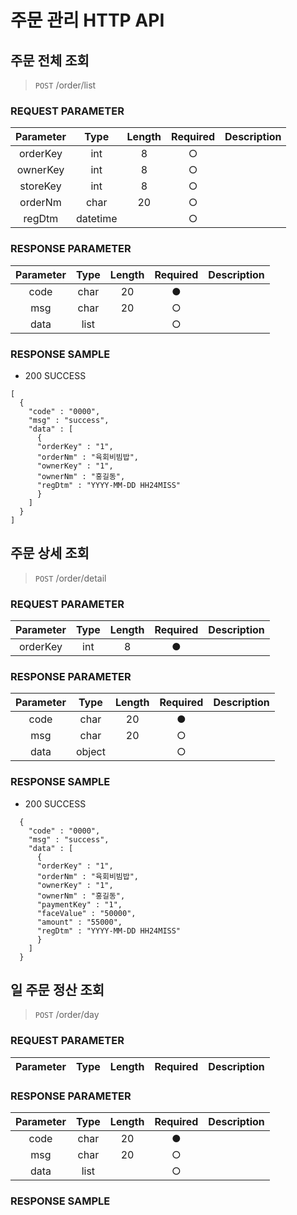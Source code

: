 # 주문 관리 HTTP API
## 주문 전체 조회
> ```POST``` /order/list
### REQUEST PARAMETER
|Parameter| Type | Length | Required| Description|
|:--:|:--:|:--:|:--:|--|
|orderKey | int | 8 |○|
|ownerKey|  int | 8|○|
|storeKey|  int | 8|○|
|orderNm|  char | 20|○|
|regDtm|  datetime | |○|
### RESPONSE PARAMETER
|Parameter| Type | Length | Required| Description|
|:--:|:--:|:--:|:--:|--|
| code | char | 20 |●|
|msg| char | 20|○|
|data| list | |○|
### RESPONSE SAMPLE
- 200 SUCCESS
```
[
  {
    "code" : "0000",
    "msg" : "success",
    "data" : [
      {
      "orderKey" : "1",
      "orderNm" : "육회비빔밥",
      "ownerKey" : "1",
      "ownerNm" : "홍길동",
      "regDtm" : "YYYY-MM-DD HH24MISS"
      }
    ]
  }
]
```
## 주문 상세 조회
> ```POST``` /order/detail
### REQUEST PARAMETER
|Parameter| Type | Length | Required| Description|
|:--:|:--:|:--:|:--:|--|
|orderKey | int | 8 |●|
### RESPONSE PARAMETER
|Parameter| Type | Length | Required| Description|
|:--:|:--:|:--:|:--:|--|
| code | char | 20 |●|
|msg| char | 20|○|
|data| object | |○|
### RESPONSE SAMPLE
- 200 SUCCESS
```
  {
    "code" : "0000",
    "msg" : "success",
    "data" : [
      {
      "orderKey" : "1",
      "orderNm" : "육회비빔밥",
      "ownerKey" : "1",
      "ownerNm" : "홍길동",
      "paymentKey" : "1",
      "faceValue" : "50000",
      "amount" : "55000",
      "regDtm" : "YYYY-MM-DD HH24MISS"
      }
    ]
  }
```
## 일 주문 정산 조회
> ```POST``` /order/day
### REQUEST PARAMETER
|Parameter| Type | Length | Required| Description|
|:--:|:--:|:--:|:--:|--|
### RESPONSE PARAMETER
|Parameter| Type | Length | Required| Description|
|:--:|:--:|:--:|:--:|--|
| code | char | 20 |●|
|msg| char | 20|○|
|data| list | |○|
### RESPONSE SAMPLE